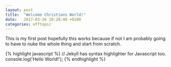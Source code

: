 ```yaml
---
layout: post
title:  "Welcome Christians World!"
date:   2017-03-26 20:28:40 +0200
categories: offtopic
---
```


This is my first post hopefully this works because if 
not I am probably going to have to nuke the whole thing and start from scratch.

{% highlight javascript %}
// Jekyll has syntax highlighter for Javascript too.
console.log('Hello World!');
{% endhighlight %}
